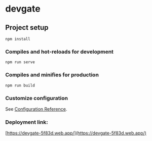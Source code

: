 # devgate

## Project setup
```
npm install
```

### Compiles and hot-reloads for development
```
npm run serve
```

### Compiles and minifies for production
```
npm run build
```

### Customize configuration
See [Configuration Reference](https://cli.vuejs.org/config/).


### Deployment link: 
[https://devgate-5f83d.web.app/](https://devgate-5f83d.web.app/)
